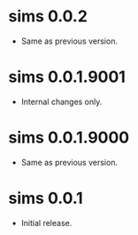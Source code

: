 # sims 0.0.2

- Same as previous version.


# sims 0.0.1.9001

- Internal changes only.


# sims 0.0.1.9000

- Same as previous version.


# sims 0.0.1

- Initial release.
